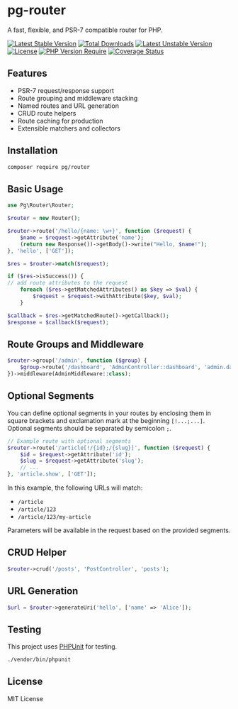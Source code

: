 # pg-router

A fast, flexible, and PSR-7 compatible router for PHP.

[![Latest Stable Version](http://poser.pugx.org/willy68/pg-router/v)](https://packagist.org/packages/willy68/pg-router)
[![Total Downloads](http://poser.pugx.org/willy68/pg-router/downloads)](https://packagist.org/packages/willy68/pg-router)
[![Latest Unstable Version](http://poser.pugx.org/willy68/pg-router/v/unstable)](https://packagist.org/packages/willy68/pg-router)
[![License](http://poser.pugx.org/willy68/pg-router/license)](https://packagist.org/packages/willy68/pg-router)
[![PHP Version Require](http://poser.pugx.org/willy68/pg-router/require/php)](https://packagist.org/packages/willy68/pg-router)
[![Coverage Status](https://coveralls.io/repos/github/willy68/pg-router/badge.svg?branch=main)](https://coveralls.io/github/willy68/pg-router?branch=main)

## Features

- PSR-7 request/response support
- Route grouping and middleware stacking
- Named routes and URL generation
- CRUD route helpers
- Route caching for production
- Extensible matchers and collectors

## Installation

```bash
composer require pg/router
```

## Basic Usage

```php
use Pg\Router\Router;

$router = new Router();

$router->route('/hello/{name: \w+}', function ($request) {
    $name = $request->getAttribute('name');
    (return new Response())->getBody()->write("Hello, $name!");
}, 'hello', ['GET']);

$res = $router->match($request);

if ($res->isSuccess()) {
// add route attributes to the request
    foreach ($res->getMatchedAttributes() as $key => $val) {
        $request = $request->withAttribute($key, $val);
    }

$callback = $res->getMatchedRoute()->getCallback();
$response = $callback($request);
```

## Route Groups and Middleware

```php
$router->group('/admin', function ($group) {
    $group->route('/dashboard', 'AdminController::dashboard', 'admin.dashboard', ['GET']);
})->middleware(AdminMiddleware::class);
```

## Optional Segments

You can define optional segments in your routes by enclosing them in square brackets and exclamation mark at the beginning `[!...;...]`. Optional segments should be separated by semicolon `;`.

```php
// Example route with optional segments
$router->route('/article[!/{id};/{slug}]', function ($request) {
    $id = $request->getAttribute('id');
    $slug = $request->getAttribute('slug');
    // ...
}, 'article.show', ['GET']);
```

In this example, the following URLs will match:
- `/article`
- `/article/123`
- `/article/123/my-article`

Parameters will be available in the request based on the provided segments.

## CRUD Helper

```php
$router->crud('/posts', 'PostController', 'posts');
```

## URL Generation

```php
$url = $router->generateUri('hello', ['name' => 'Alice']);
```

## Testing

This project uses [PHPUnit](https://phpunit.de/) for testing.

```bash
./vendor/bin/phpunit
```

## License

MIT License